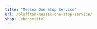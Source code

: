 ```yaml
---
title: "Messex One Stop Service"
url: /bluffton/messex-one-stop-service/
shop: Lebensmittel
---
```

